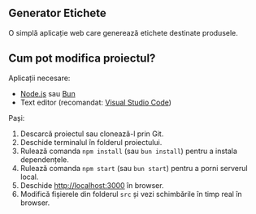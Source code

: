 ## Generator Etichete

O simplă aplicație web care generează etichete destinate produsele.

## Cum pot modifica proiectul?

Aplicații necesare:
- [Node.js](https://nodejs.org/en/) sau [Bun](https://bun.sh/)
- Text editor (recomandat: [Visual Studio Code](https://code.visualstudio.com/))

Pași:

1. Descarcă proiectul sau clonează-l prin Git.
2. Deschide terminalul în folderul proiectului.
3. Rulează comanda `npm install` (sau `bun install`) pentru a instala dependențele.
4. Rulează comanda `npm start` (sau `bun start`) pentru a porni serverul local.
5. Deschide [http://localhost:3000](http://localhost:3000) în browser.
6. Modifică fișierele din folderul `src` și vezi schimbările în timp real în browser.
